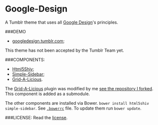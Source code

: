 Google-Design
=============

A Tumblr theme that uses all [Google Design](http://www.google.com/design)'s principles.

###DEMO
* [googledesign.tumblr.com](http://googledesign.tumblr.com);

This theme has not been accepted by the Tumblr Team yet.

###COMPONENTS:

* [Html5Shiv](https://github.com/aFarkas/html5shiv]);
* [Simple-Sidebar](https://github.com/dcdeiv/simple-sidebar);
* [Grid-A-Licious](https://github.com/suprb/Grid-A-Licious).

The [Grid-A-Licious](https://github.com/suprb/Grid-A-Licious) plugin was modified by me [see the repository I forked](https://github.com/dcdeiv/Grid-A-Licious). This component is added as a submodule.

The other components are installed via Bower. `bower install html5shiv simple-sidebar`. See [`.bowerrc`](.bowerrc) file.
To update them run `bower update`.

###LICENSE:
Read the [license](LICENSE).
